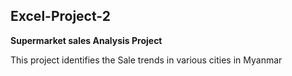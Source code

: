 ## Excel-Project-2

**Supermarket sales Analysis Project**  

This project identifies the Sale trends in various cities in Myanmar
